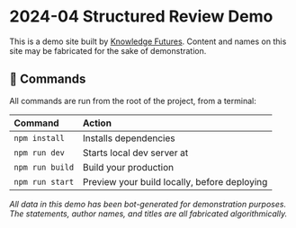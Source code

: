# 2024-04 Structured Review Demo

This is a demo site built by [Knowledge Futures](https://www.knowledgefutures.org).
Content and names on this site may be fabricated for the sake of demonstration.

## 🧞 Commands

All commands are run from the root of the project, from a terminal:

| Command                   | Action                                           |
| :------------------------ | :----------------------------------------------- |
| `npm install`             | Installs dependencies                            |
| `npm run dev`             | Starts local dev server at       |
| `npm run build`           | Build your production         |
| `npm run start`         | Preview your build locally, before deploying     |


*All data in this demo has been bot-generated for demonstration purposes. The statements, author names, and titles are all fabricated algorithmically.*